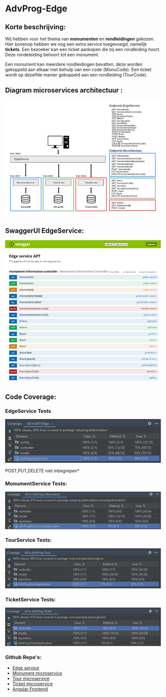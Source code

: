 # AdvProg-Edge

## Korte beschrijving:
Wij hebben voor het thema van **monumenten** en **rondleidingen** gekozen. Hier bovenop hebben we nog een 
extra service toegevoegd, namelijk **tickets**. Een bezoeker kan een ticket aankopen die bij een
rondleiding hoort. Deze rondeleiding behoort tot een monument. 

Een monument kan meerdere
rondleidingen bevatten, deze worden gekoppeld aan elkaar met behulp van een code (MonuCode). Een
ticket wordt op dezelfde manier gekoppeld aan een rondleiding (TourCode).

## Diagram microservices architectuur :
![](Summary.jpg)

## SwaggerUI EdgeService:
![Overzicht endpoints](SwaggerUI.png)

## Code Coverage:
### EdgeService Tests
![](CoverageEdge.png)

POST,PUT,DELETE niet inbegrepen*
### MonumentService Tests:
![](CoverageMonument.png)
### TourService Tests:
![](CoverageTour.png)
### TicketService Tests:
![](CoverageTicket.png)


### Github Repo's:
- [Edge service](https://github.com/RubenBoone/AdvProg-Edge)
- [Monument microservice](https://github.com/RubenBoone/AdvProg-Monument)
- [Tour microservice](https://github.com/RubenBoone/AdvProg-Tour)
- [Ticket microservice](https://github.com/RubenBoone/AdvProg-Ticket)
- [Angular Frontend](https://github.com/PeetersJ2010/APT-Frontend)



